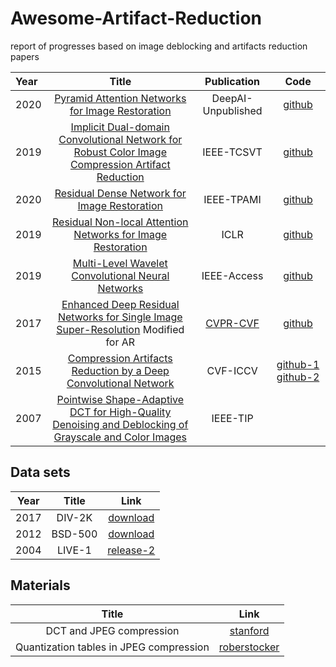 # Awesome-Artifact-Reduction
report of progresses based on image deblocking and artifacts reduction papers


| Year | Title | Publication | Code |
| :-----| :----: | :----: | :----: |
| 2020 | [Pyramid Attention Networks for Image Restoration](https://arxiv.org/abs/2004.13824) | DeepAI-Unpublished | [github](https://github.com/SHI-Labs/Pyramid-Attention-Networks) |
| 2019 | [Implicit Dual-domain Convolutional Network for Robust Color Image Compression Artifact Reduction](https://arxiv.org/abs/1810.08042) | IEEE-TCSVT | [github](https://github.com/zhenngbolun/IDCN) |
| 2020 | [Residual Dense Network for Image Restoration](https://arxiv.org/abs/1812.10477) | IEEE-TPAMI | [github](https://github.com/yulunzhang/RDN) |
| 2019 | [Residual Non-local Attention Networks for Image Restoration](https://openreview.net/pdf?id=HkeGhoA5FX) | ICLR | [github](https://github.com/yulunzhang/RNAN) |
| 2019 | [Multi-Level Wavelet Convolutional Neural Networks](https://arxiv.org/abs/1907.03128) | IEEE-Access | [github](https://github.com/zhenngbolun/IDCN) |
| 2017 | [Enhanced Deep Residual Networks for Single Image Super-Resolution](https://arxiv.org/pdf/1707.02921.pdf) Modified for AR | [CVPR-CVF](https://openaccess.thecvf.com/content_cvpr_2017_workshops/w12/html/Lim_Enhanced_Deep_Residual_CVPR_2017_paper.html) | [github](https://github.com/developer0hye/EDAR) |
| 2015 | [Compression Artifacts Reduction by a Deep Convolutional Network](https://arxiv.org/abs/1504.06993) | CVF-ICCV | [github-1](https://github.com/tonitick/AR-CNN) [github-2](https://github.com/yjn870/ARCNN-pytorch) | 
| 2007 | [Pointwise Shape-Adaptive DCT for High-Quality Denoising and Deblocking of Grayscale and Color Images](https://www.eurasip.org/Proceedings/Eusipco/Eusipco2006/papers/1568982346.pdf) | IEEE-TIP | |


## Data sets

| Year | Title | Link |
| :--: | :--:  | :--: |
| 2017 | DIV-2K | [download](https://data.vision.ee.ethz.ch/cvl/DIV2K/) |
| 2012 | BSD-500 | [download](https://www2.eecs.berkeley.edu/Research/Projects/CS/vision/grouping/resources.html) |
| 2004 | LIVE-1 | [release-2](http://www.live.ece.utexas.edu/research/quality/subjective.htm) |


## Materials
| Title | Link |
| :--:  | :--: |
| DCT and JPEG compression | [stanford](https://cs.stanford.edu/people/eroberts/courses/soco/projects/data-compression/lossy/jpeg/dct.htm) |
| Quantization tables in JPEG compression | [roberstocker](http://www.robertstocker.co.uk/jpeg/jpeg_new_10.htm) |